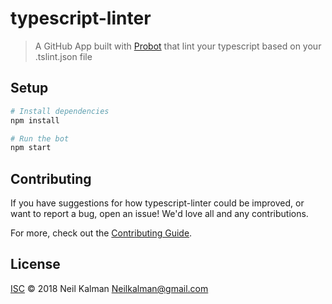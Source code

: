 # typescript-linter

> A GitHub App built with [Probot](https://github.com/probot/probot) that lint your typescript based on your .tslint.json file

## Setup

```sh
# Install dependencies
npm install

# Run the bot
npm start
```

## Contributing

If you have suggestions for how typescript-linter could be improved, or want to report a bug, open an issue! We'd love all and any contributions.

For more, check out the [Contributing Guide](CONTRIBUTING.md).

## License

[ISC](LICENSE) © 2018 Neil Kalman <Neilkalman@gmail.com>

